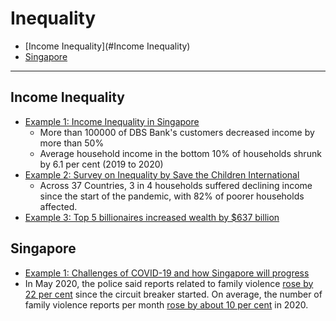 # Inequality
- [Income Inequality](#Income Inequality)
- [Singapore](#Singapore)
---
## Income Inequality
- [Example 1: Income Inequality in Singapore](https://www.channelnewsasia.com/singapore/covid-19-inequality-virus-further-widened-rich-poor-gap-2127951)
    - More than 100000 of DBS Bank's customers decreased income by more than 50%
    - Average household income in the bottom 10% of households shrunk by 6.1 per cent (2019 to 2020)
- [Example 2: Survey on Inequality by Save the Children International](https://urldefense.proofpoint.com/v2/url?u=https-3A__www.savethechildren.org.za_sci-2Dza_files_21_211c29cd-2D81f6-2D479b-2Db8f7-2D13e6d3916b6d.pdf&d=DwMFaQ&c=VWART3hH1Kkv_uOe9JqhCg&r=Xq1Z2JwMsfAnsSNRCGZrkgJqW1n_yblU-2kOIMzayVg&m=LZ8HxCulkVRRAsOnKYKuCyeDa6oDgiexQdcio4yDVDI&s=o9kjs9OAl6XXwV7J1OtkCnraOp5poRBFgZNkn_-M7Qs&e=)
    - Across 37 Countries, 3 in 4 households suffered declining income since the start of the pandemic, with 82% of poorer households affected.
- [Example 3: Top 5 billionaires increased wealth by $637 billion](https://www.theguardian.com/us-news/2020/jun/19/coronavirus-pandemic-billioinaires-racial-wealth-gap)
## Singapore
- [Example 1: Challenges of COVID-19 and how Singapore will progress](https://www.straitstimes.com/opinion/covid-19-challenges-and-3-resets-lawrence-wong "https://www.straitstimes.com/opinion/covid-19-challenges-and-3-resets-lawrence-wong")
- In May 2020, the police said reports related to family violence [rose by 22 per cent](https://www.channelnewsasia.com/news/singapore/family-violence-domestic-abuse-police-reports-circuit-breaker-12731056) since the circuit breaker started. On average, the number of family violence reports per month [rose by about 10 per cent](https://www.channelnewsasia.com/news/singapore/family-violence-offenders-social-root-causes-scheme-ht-cares-14012408) in 2020.